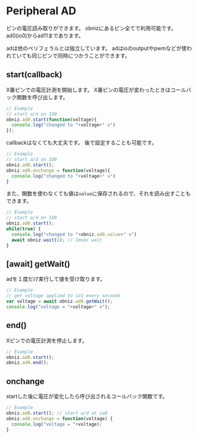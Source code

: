 # Peripheral AD
ピンの電圧読み取りができます。
obnizにあるピン全てで利用可能です。
ad0(io0)からad11まであります。

adは他のペリフェラルとは独立しています。
adはioのoutputやpwmなどが使われていても同じピンで同時につかうことができます。


## start(callback)
X番ピンでの電圧計測を開始します。
X番ピンの電圧が変わったときはコールバック関数を呼び出します。

```Javascript
// Example
// start a/d on IO0
obniz.ad0.start(function(voltage){
  console.log("changed to "+voltage+" v")
});
```
callbackはなくても大丈夫です。
後で設定することも可能です。

```Javascript
// Example
// start a/d on IO0
obniz.ad0.start();
obniz.ad0.onchange = function(voltage){
  console.log("changed to "+voltage+" v")
}
```

また、関数を使わなくても値は```value```に保存されるので、それを読み出すこともできます。

```Javascript
// Example
// start a/d on IO0
obniz.ad0.start();
while(true) {
  console.log("changed to "+obniz.ad0.value+" v")
  await obniz.wait(1); // 1msec wait
}
```
## [await] getWait()
adを１度だけ実行して値を受け取ります。

```Javascript
// Example
// get voltage applied to io1 every seconds
var voltage = await obniz.ad0.getWait();
console.log("voltage = "+voltage+" v");
```
## end()
Xピンでの電圧計測を停止します。

```Javascript
// Example
obniz.ad0.start();
obniz.ad0.end();
```
## onchange
startした後に電圧が変化したら呼び出されるコールバック関数です。

```Javascript
// Example
obniz.ad0.start(); // start a/d at io0
obniz.ad0.onchange = function(voltage) {
  console.log("voltage = "+voltage);
}
```